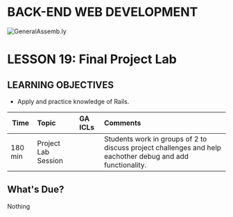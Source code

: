 BACK-END WEB DEVELOPMENT
============================

![GeneralAssemb.ly](https://github.com/generalassembly/ga-ruby-on-rails-for-devs/raw/master/images/ga.png "GeneralAssemb.ly")


LESSON 19: Final Project Lab
========


LEARNING OBJECTIVES
--------

*	Apply and practice knowledge of Rails.
 
 
 | Time        | Topic| GA ICLs| Comments |
| ------------- |:-------------|:-------------------|:-------------------|
| 180 min | Project Lab Session|  | Students work in groups of 2 to discuss project challenges and help eachother debug and add functionality.| 




What's Due?
-----------
Nothing


